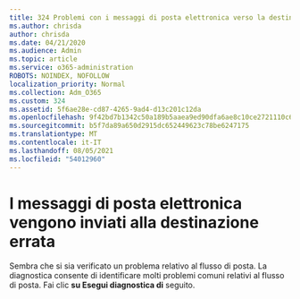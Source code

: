 ```yaml
---
title: 324 Problemi con i messaggi di posta elettronica verso la destinazione errata
ms.author: chrisda
author: chrisda
ms.date: 04/21/2020
ms.audience: Admin
ms.topic: article
ms.service: o365-administration
ROBOTS: NOINDEX, NOFOLLOW
localization_priority: Normal
ms.collection: Adm_O365
ms.custom: 324
ms.assetid: 5f6ae28e-cd87-4265-9ad4-d13c201c12da
ms.openlocfilehash: 9f42bd7b1342c50a189b5aaea9ed90dfa6ae8c10ce2721110c69d636de0f6181
ms.sourcegitcommit: b5f7da89a650d2915dc652449623c78be6247175
ms.translationtype: MT
ms.contentlocale: it-IT
ms.lasthandoff: 08/05/2021
ms.locfileid: "54012960"
---
```

# <a name="email-messages-are-going-to-the-wrong-destination"></a>I messaggi di posta elettronica vengono inviati alla destinazione errata

Sembra che si sia verificato un problema relativo al flusso di posta. La diagnostica consente di identificare molti problemi comuni relativi al flusso di posta. Fai clic **su Esegui diagnostica di** seguito.
